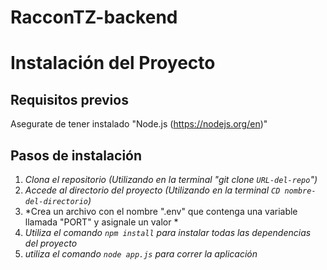 # RacconTZ-backend
# Instalación del Proyecto

## Requisitos previos

Asegurate de tener instalado "Node.js (https://nodejs.org/en)"

## Pasos de instalación

1. *Clona el repositorio (Utilizando en la terminal "git clone `URL-del-repo`")*
2. *Accede al directorio del proyecto (Utilizando en la terminal `CD nombre-del-directorio`)*
3. *Crea un archivo con el nombre ".env" que contenga una variable llamada "PORT" y asignale un valor *
4. *Utiliza el comando `npm install` para instalar todas las dependencias del proyecto*
5. *utiliza el comando `node app.js` para correr la aplicación*
